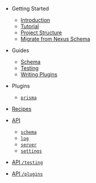 - Getting Started

  - [Introduction](README)
  - [Tutorial](getting-started/tutorial)
  - [Project Structure](getting-started/project-structure)
  - [Migrate from Nexus Schema](getting-started/migrate-from-nexus-schema)

- Guides

  - [Schema](guides/schema)
  - [Testing](guides/testing)
  - [Writing Plugins](guides/writing-plugins)

- Plugins

  - [`prisma`](plugins/prisma)

- [Recipes](references/recipes)

- [API](api/modules/main)

  - [`schema`](api/modules/main/exports/schema)
  - [`log`](api/modules/main/exports/logger)
  - [`server`](api/modules/main/exports/server)
  - [`settings`](api/modules/main/exports/settings)

- [<span>API</span> `/testing`](api/modules/plugin)

- [<span>API</span> `/plugins`](api/modules/testing)

